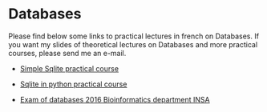 # Databases

Please find below some links to practical lectures in french on Databases. If you want my slides of theoretical lectures on Databases and more practical courses, please send me an e-mail.

+ [Simple Sqlite practical course](./teaching/databases/TP0_sqlite.pdf)

+ [Sqlite in python practical course](./teaching/databases/python_BD.pdf)

+ [Exam of databases 2016 Bioinformatics department INSA](./teaching/databases/ds-2016.pdf)
